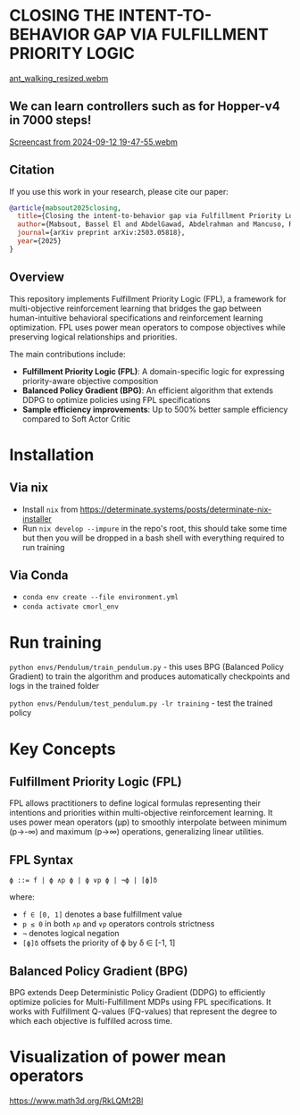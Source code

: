 # CLOSING THE INTENT-TO-BEHAVIOR GAP VIA FULFILLMENT PRIORITY LOGIC

[ant_walking_resized.webm](https://github.com/user-attachments/assets/2db9e7fd-258b-430d-9288-10cb726d4a48)

## We can learn controllers such as for Hopper-v4 in 7000 steps! 

[Screencast from 2024-09-12 19-47-55.webm](https://github.com/user-attachments/assets/a1de7b93-a8a3-449d-bc66-fe37cecd483d)

## Citation

If you use this work in your research, please cite our paper:

```bibtex
@article{mabsout2025closing,
  title={Closing the intent-to-behavior gap via Fulfillment Priority Logic},
  author={Mabsout, Bassel El and AbdelGawad, Abdelrahman and Mancuso, Renato},
  journal={arXiv preprint arXiv:2503.05818},
  year={2025}
}
```

## Overview

This repository implements Fulfillment Priority Logic (FPL), a framework for multi-objective reinforcement learning that bridges the gap between human-intuitive behavioral specifications and reinforcement learning optimization. FPL uses power mean operators to compose objectives while preserving logical relationships and priorities.

The main contributions include:
- **Fulfillment Priority Logic (FPL)**: A domain-specific logic for expressing priority-aware objective composition
- **Balanced Policy Gradient (BPG)**: An efficient algorithm that extends DDPG to optimize policies using FPL specifications
- **Sample efficiency improvements**: Up to 500% better sample efficiency compared to Soft Actor Critic

# Installation 

## Via nix
* Install `nix` from https://determinate.systems/posts/determinate-nix-installer
* Run `nix develop --impure` in the repo's root, this should take some time but then you will be dropped in a bash shell with everything required to run training

## Via Conda
* `conda env create --file environment.yml`
* `conda activate cmorl_env`

# Run training
`python envs/Pendulum/train_pendulum.py` - this uses BPG (Balanced Policy Gradient) to train the algorithm and produces automatically checkpoints and logs in the trained folder

`python envs/Pendulum/test_pendulum.py -lr training` - test the trained policy

# Key Concepts

## Fulfillment Priority Logic (FPL)
FPL allows practitioners to define logical formulas representing their intentions and priorities within multi-objective reinforcement learning. It uses power mean operators (µp) to smoothly interpolate between minimum (p→-∞) and maximum (p→∞) operations, generalizing linear utilities.

## FPL Syntax
```
ϕ ::= f | ϕ ∧p ϕ | ϕ ∨p ϕ | ¬ϕ | [ϕ]δ
```
where:
- `f ∈ [0, 1]` denotes a base fulfillment value
- `p ≤ 0` in both `∧p` and `∨p` operators controls strictness
- `¬` denotes logical negation
- `[ϕ]δ` offsets the priority of ϕ by δ ∈ [-1, 1]

## Balanced Policy Gradient (BPG)
BPG extends Deep Deterministic Policy Gradient (DDPG) to efficiently optimize policies for Multi-Fulfillment MDPs using FPL specifications. It works with Fulfillment Q-values (FQ-values) that represent the degree to which each objective is fulfilled across time.

# Visualization of power mean operators
https://www.math3d.org/RkLQMt2Bl

